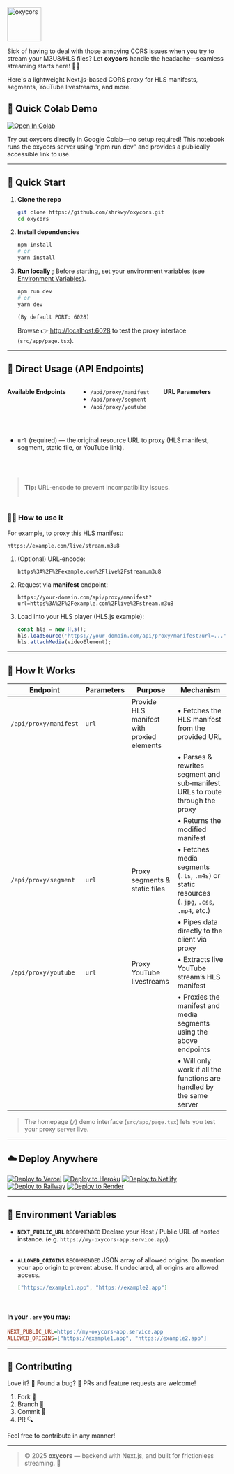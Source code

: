 <img height="78px" src="https://cdn.jsdelivr.net/gh/shrkwy/content.host@master/img/oxycors/logo.png" alt="oxycors" />

 Sick of having to deal with those annoying CORS issues when you try to stream your M3U8/HLS files? Let **oxycors** handle the headache—seamless streaming starts here! 🎥✨

 Here's a lightweight Next.js-based CORS proxy for HLS manifests, segments, YouTube livestreams, and more.


## 🧪 Quick Colab Demo

<a href="https://colab.research.google.com/gist/shrkwy/7ebf0b7cb6cfd7f67077842ddac69e05/oxycors_testing.ipynb" target="_parent"><img src="https://colab.research.google.com/assets/colab-badge.svg" alt="Open In Colab"/></a>

Try out oxycors directly in Google Colab—no setup required! This notebook runs the oxycors server using "npm run dev" and provides a publically accessible link to use.

---

## 🚀 Quick Start

1. **Clone the repo**

   ```bash
   git clone https://github.com/shrkwy/oxycors.git
   cd oxycors
   ```

2. **Install dependencies**

   ```bash
   npm install
   # or
   yarn install
   ```

3. **Run locally**
   ; Before starting, set your environment variables (see [Environment Variables](#-environment-variables)).

   ```bash
   npm run dev
   # or
   yarn dev
   ```
   `(By default PORT: 6028)`
   
   Browse 👉 [http://localhost:6028](http://localhost:6028) to test the proxy interface (`src/app/page.tsx`).

---

## 📡 Direct Usage (API Endpoints)

<div style="display:flex; gap:2rem; flex-wrap:wrap;">

**Available Endpoints**

* `/api/proxy/manifest`
* `/api/proxy/segment`
* `/api/proxy/youtube`

**URL Parameters**

* `url` (required) — the original resource URL to proxy (HLS manifest, segment, static file, or YouTube link).

> **Tip:** URL‑encode to prevent incompatibility issues.

</div>

### 👩‍💻 How to use it

For example, to proxy this HLS manifest:

```
https://example.com/live/stream.m3u8
```

1. (Optional) URL‑encode:

   ```
   https%3A%2F%2Fexample.com%2Flive%2Fstream.m3u8
   ```
2. Request via **manifest** endpoint:

   ```
   https://your-domain.com/api/proxy/manifest?url=https%3A%2F%2Fexample.com%2Flive%2Fstream.m3u8
   ```
3. Load into your HLS player (HLS.js example):

   ```js
   const hls = new Hls();
   hls.loadSource('https://your-domain.com/api/proxy/manifest?url=...');
   hls.attachMedia(videoElement);
   ```

---

## 🧠 How It Works

| Endpoint              | Parameters | Purpose                                    | Mechanism                                                                                   |
| --------------------- | ---------- | ------------------------------------------ | ------------------------------------------------------------------------------------------- |
| `/api/proxy/manifest` | `url`      | Provide HLS manifest with proxied elements | • Fetches the HLS manifest from the provided URL                                            |
|                       |            |                                            | • Parses & rewrites segment and sub‑manifest URLs to route through the proxy                |
|                       |            |                                            | • Returns the modified manifest                                                             |
| `/api/proxy/segment`  | `url`      | Proxy segments & static files              | • Fetches media segments (`.ts`, `.m4s`) or static resources (`.jpg`, `.css`, `.mp4`, etc.) |
|                       |            |                                            | • Pipes data directly to the client via proxy                                               |
| `/api/proxy/youtube`  | `url`      | Proxy YouTube livestreams                  | • Extracts live YouTube stream’s HLS manifest                                               |
|                       |            |                                            | • Proxies the manifest and media segments using the above endpoints                         |
|                       |            |                                            | • Will only work if all the functions are handled by the same server                        |

> The homepage (`/`) demo interface (`src/app/page.tsx`) lets you test your proxy server live.

---

## ☁️ Deploy Anywhere

[![Deploy to Vercel](https://vercel.com/button)](https://vercel.com/new/git/external?repository-url=https://github.com/shrkwy/oxycors)
[![Deploy to Heroku](https://www.herokucdn.com/deploy/button.svg)](https://heroku.com/deploy?template=https://github.com/shrkwy/oxycors)
[![Deploy to Netlify](https://www.netlify.com/img/deploy/button.svg)](https://app.netlify.com/start/deploy?repository=https://github.com/shrkwy/oxycors)
[![Deploy to Railway](https://railway.app/button.svg)](https://railway.app/new/template?repo=https://github.com/shrkwy/oxycors)
[![Deploy to Render](https://render.com/images/deploy-to-render-button.svg)](https://dashboard.render.com/deploy?repo=https://github.com/shrkwy/oxycors)

---

## 📁 Environment Variables

* **`NEXT_PUBLIC_URL`**
  `RECOMMENDED` Declare your Host / Public URL of hosted instance. (e.g. `https://my-oxycors-app.service.app`).
  <br>
  <br>

* **`ALLOWED_ORIGINS`**
  `RECOMMENDED` JSON array of allowed origins.
  Do mention your app origin to prevent abuse. If undeclared, all origins are allowed access.

  ```json
  ["https://example1.app", "https://example2.app"]
  ```
  <br>

#### In your `.env` you may:  
   ```ini
   NEXT_PUBLIC_URL=https://my-oxycors-app.service.app
   ALLOWED_ORIGINS=["https://example1.app", "https://example2.app"]
   ```

---

## 🙌 Contributing

Love it? 🧡 Found a bug? 🐞 PRs and feature requests are welcome!

1. Fork 🔀
2. Branch 🌱
3. Commit 📂
4. PR 🔍

Feel free to contribute in any manner!

---

> © 2025 **oxycors** — backend with Next.js, and built for frictionless streaming. 🎉
